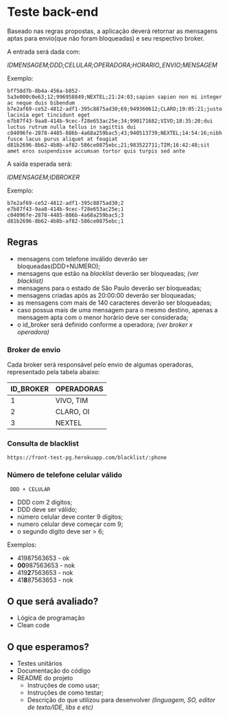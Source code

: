 # Teste back-end

Baseado nas regras propostas, a aplicação deverá retornar as mensagens aptas para envio(que não foram bloqueadas) e seu respectivo broker.

A entrada será dada com:

_IDMENSAGEM;DDD;CELULAR;OPERADORA;HORARIO_ENVIO;MENSAGEM_ 

Exemplo:
```
bff58d7b-8b4a-456a-b852-5a3e000c0e63;12;996958849;NEXTEL;21:24:03;sapien sapien non mi integer ac neque duis bibendum
b7e2af69-ce52-4812-adf1-395c8875ad30;69;949360612;CLARO;19:05:21;justo lacinia eget tincidunt eget
e7b87f43-9aa8-414b-9cec-f28e653ac25e;34;990171682;VIVO;18:35:20;dui luctus rutrum nulla tellus in sagittis dui
c04096fe-2878-4485-886b-4a68a259bac5;43;940513739;NEXTEL;14:54:16;nibh fusce lacus purus aliquet at feugiat
d81b2696-8b62-4b8b-af82-586ce0875ebc;21;983522711;TIM;16:42:48;sit amet eros suspendisse accumsan tortor quis turpis sed ante
```
A saída esperada será:

_IDMENSAGEM;IDBROKER_

Exemplo:
```
b7e2af69-ce52-4812-adf1-395c8875ad30;2
e7b87f43-9aa8-414b-9cec-f28e653ac25e;1
c04096fe-2878-4485-886b-4a68a259bac5;3
d81b2696-8b62-4b8b-af82-586ce0875ebc;1
```

## Regras

* mensagens com telefone inválido deverão ser bloqueadas(DDD+NUMERO);
* mensagens que estão na _blacklist_ deverão ser bloqueadas; _(ver blacklist)_
* mensagens para o estado de São Paulo deverão ser bloqueadas;
* mensagens criadas após as 20:00:00 deverão ser bloqueadas;
* as mensagens com mais de 140 caracteres deverão ser bloqueadas;
* caso possua mais de uma mensagem para o mesmo destino, apenas a mensagem apta com o menor horário deve ser considerada;
* o id_broker será definido conforme a operadora; _(ver broker x operadora)_

### Broker de envio

Cada broker será responsável pelo envio de algumas operadoras, representado pela tabela abaixo:

| ID_BROKER | OPERADORAS |
|-----------|------------|
|   1       |  VIVO, TIM |
|   2       |  CLARO, OI |
|   3       |  NEXTEL    |

### Consulta de blacklist
```
https://front-test-pg.herokuapp.com/blacklist/:phone
```

### Número de telefone celular válido

```
 DDD + CELULAR
```
* DDD com 2 digitos;
* DDD deve ser válido;
* número celular deve conter 9 dígitos;
* numero celular deve começar com 9;
* o segundo dígito deve ser > 6;

Exemplos:

* 41987563653 - ok
* **00**987563653 - nok
* 419**2**7563653 - nok
* 41**8**87563653 - nok

## O que será avaliado?

* Lógica de programação
* Clean code

## O que esperamos?
* Testes unitários
* Documentação do código
* README do projeto
	* Instruções de como usar;
	* Instruções de como testar;
	* Descrição do que utilizou para desenvolver _(linguagem, SO, editor de texto/IDE, libs e etc)_
